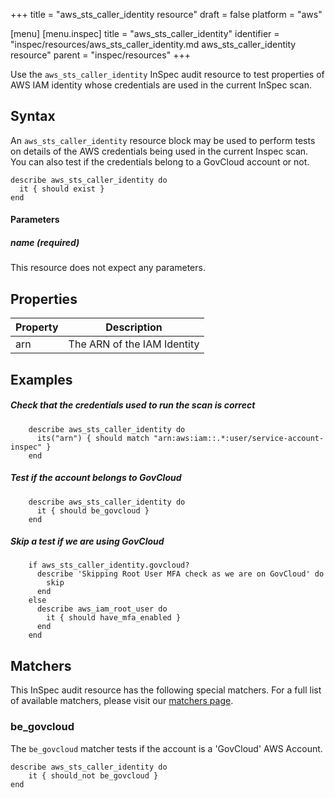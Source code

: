 +++
title = "aws_sts_caller_identity resource"
draft = false
platform = "aws"

[menu]
  [menu.inspec]
    title = "aws_sts_caller_identity"
    identifier = "inspec/resources/aws_sts_caller_identity.md aws_sts_caller_identity resource"
    parent = "inspec/resources"
+++


Use the `aws_sts_caller_identity` InSpec audit resource to test properties of AWS IAM identity whose credentials are used in the current InSpec scan.

## Syntax

An `aws_sts_caller_identity` resource block may be used to perform tests on details of the AWS credentials being used in the current Inspec scan. You can also test if the credentials belong to a GovCloud account or not.
   
    describe aws_sts_caller_identity do
      it { should exist }
    end
    
    
#### Parameters

##### name _(required)_

This resource does not expect any parameters.

## Properties

|Property                  | Description|
| ---                      | --- |
|arn                  | The ARN of the IAM Identity |

## Examples

##### Check that the credentials used to run the scan is correct
        describe aws_sts_caller_identity do
          its("arn") { should match "arn:aws:iam::.*:user/service-account-inspec" }
        end

##### Test if the account belongs to GovCloud
        describe aws_sts_caller_identity do
          it { should be_govcloud }
        end

##### Skip a test if we are using GovCloud
        if aws_sts_caller_identity.govcloud?
          describe 'Skipping Root User MFA check as we are on GovCloud' do
            skip
          end
        else
          describe aws_iam_root_user do
            it { should have_mfa_enabled }  
          end
        end

## Matchers

This InSpec audit resource has the following special matchers. For a full list of available matchers, please visit our [matchers page](https://www.inspec.io/docs/reference/matchers/).

### be_govcloud

The `be_govcloud` matcher tests if the account is a 'GovCloud' AWS Account.

    describe aws_sts_caller_identity do
        it { should_not be_govcloud }
    end